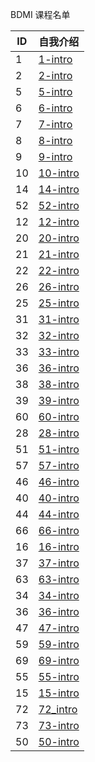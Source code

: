BDMI 课程名单

| ID   | 自我介绍 |
| ---- | -------- |
|   1   |    [1-intro](1.md)      |
|   2   |    [2-intro](2.md)      |
|   5   |    [5-intro](5.md)      |
|   6   |    [6-intro](6.md)      |
|   7   |    [7-intro](7.md)      |
|   8   |    [8-intro](8.md)      |
|   9   |    [9-intro](9.md)      |
|   10   |    [10-intro](10.md)      |
|   14   |    [14-intro](14.md)      |
|   52   |    [52-intro](52.md)      |
|   12   |    [12-intro](12.md)      |
|   20   |    [20-intro](20.md)      |
|   21   |    [21-intro](21.md)      |
|   22   |    [22-intro](22.md)      |
|   26   |    [26-intro](26.md)      |
|   25   |    [25-intro](25.md)      |
|   31   |    [31-intro](31.md)      |
|   32   |    [32-intro](32.md)      |
|   33   |    [33-intro](33.md)      |
|   36   |    [36-intro](36.md)      |
|   38   |    [38-intro](38.md)      |
|   39   |    [39-intro](39.md)      |
|   60   |    [60-intro](60.md)      |
|   28   |    [28-intro](28.md)      |
|   51   |    [51-intro](51.md)      |
|   57   |    [57-intro](57.md)      |
|   46   |    [46-intro](46.md)      |
|   40   |    [40-intro](40.md)      |
|   44   |    [44-intro](44.md)      |
|   66   |    [66-intro](66.md)      |
|   16   |    [16-intro](16.md)      |
|   37   |    [37-intro](37.md)      |
|   63   |    [63-intro](63.md)      |
|   34   |    [34-intro](34.md)      |
|   36   |    [36-intro](36.md)      |
|   47   |    [47-intro](47.md)      |
|   59   |    [59-intro](59.md)      |
|   69   |    [69-intro](69.md)      |
|   55   |    [55-intro](55.md)      |
|   15   |    [15-intro](15.md)      |
|   72   |    [72_intro](72.md)      |
|   73   |    [73-intro](73.md)      |
|   50   |    [50-intro](50.md)      |

